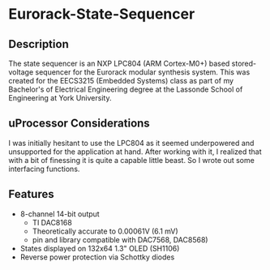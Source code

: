 # Eurorack-State-Sequencer

## Description
The state sequencer is an NXP LPC804 (ARM Cortex-M0+) based stored-voltage sequencer for the Eurorack modular synthesis system. This was created for the EECS3215 (Embedded Systems) class as part of my Bachelor's of Electrical Engineering degree at the Lassonde School of Engineering at York University.

## uProcessor Considerations
I was initially hesitant to use the LPC804 as it seemed underpowered and unsupported for the application at hand. After working with it, I realized that with a bit of finessing it is quite a capable little beast. So I wrote out some interfacing functions.

## Features
- 8-channel 14-bit output
  - TI DAC8168 
  - Theoretically accurate to 0.00061V (6.1 mV)
  - pin and library compatible with DAC7568, DAC8568)
- States displayed on 132x64 1.3" OLED (SH1106)
- Reverse power protection via Schottky diodes
